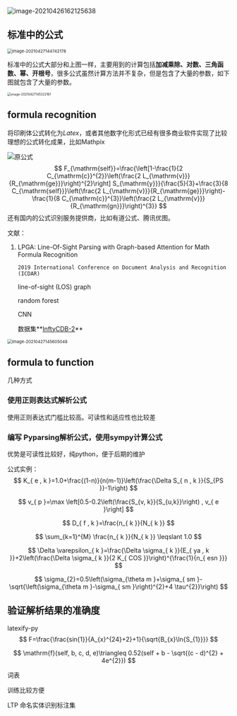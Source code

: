 ![image-20210426162125638](https://my-picbed.oss-cn-hangzhou.aliyuncs.com/img/20210426162135.png)

## 标准中的公式

<img src="https://my-picbed.oss-cn-hangzhou.aliyuncs.com/img/20210427144743.png" alt="image-20210427144742178" style="zoom:67%;" />

标准中的公式大部分和上图一样，主要用到的计算包括**加减乘除、对数、三角函数、幂、开根号**，很多公式虽然计算方法并不复杂，但是包含了大量的参数，如下图就包含了大量的参数。

<img src="https://my-picbed.oss-cn-hangzhou.aliyuncs.com/img/20210427145325.png" alt="image-20210427145322161" style="zoom: 50%;" />

## formula recognition

将印刷体公式转化为$Latex$，或者其他数字化形式已经有很多商业软件实现了比较理想的公式转化成果，比如Mathpix

![原公式](https://my-picbed.oss-cn-hangzhou.aliyuncs.com/img/20210427143953.png)
$$
F_{\mathrm{self}}=\frac{\left[1-\frac{1}{2 C_{\mathrm{c}}^{2}}\left(\frac{2 L_{\mathrm{v}}}{R_{\mathrm{ge}}}\right)^{2}\right] S_{\mathrm{y}}}{\frac{5}{3}+\frac{3}{8 C_{\mathrm{self}}}\left(\frac{2 L_{\mathrm{v}}}{R_{\mathrm{ge}}}\right)-\frac{1}{8 C_{\mathrm{c}}^{3}}\left(\frac{2 L_{\mathrm{v}}}{R_{\mathrm{gn}}}\right)^{3}}
$$
还有国内的公式识别服务提供商，比如有道公式、腾讯优图。

文献：

1. LPGA: Line-Of-Sight Parsing with Graph-based Attention for Math Formula Recognition

   `2019 International Conference on Document Analysis and Recognition (ICDAR)`

   line-of-sight (LOS) graph

   random forest

   CNN

   数据集**[InftyCDB-2](https://www.inftyproject.org/en/database.html)**

<img src="https://my-picbed.oss-cn-hangzhou.aliyuncs.com/img/20210427145607.png" alt="image-20210427145605048" style="zoom: 67%;" />

## formula to function

几种方式

### 使用正则表达式解析公式

使用正则表达式门槛比较高。可读性和适应性也比较差

### 编写 Pyparsing解析公式，使用sympy计算公式

优势是可读性比较好，纯python，便于后期的维护

公式实例：
$$
K_{ e , k }=1.0+\frac{(1-n)}{n(m-1)}\left(\frac{\Delta S_{ n , k }}{S_{PS }}-1\right)
$$

$$
v_{ p }=\max \left[0.5-0.2\left(\frac{S_{v, k}}{S_{u,k}}\right) , v_{ e }\right]
$$

$$
D_{ f , k }=\frac{n_{ k }}{N_{ k }}
$$

$$
\sum_{k=1}^{M} \frac{n_{ k }}{N_{ k }} \leqslant 1.0
$$

$$
\Delta \varepsilon_{ k }=\frac{\Delta \sigma_{ k }}{E_{ ya , k }}+2\left(\frac{\Delta \sigma_{ k }}{2 K_{ COS }}\right)^{\frac{1}{n_{ esn }}}
$$

$$
\sigma_{2}=0.5\left(\sigma_{\theta m }+\sigma_{ sm }-\sqrt{\left(\sigma_{\theta m }-\sigma_{ sm }\right)^{2}+4 \tau^{2}}\right)
$$

## 验证解析结果的准确度

latexify-py
$$
F=\frac{\frac{sin{1}}{A_{x}^{24}+2}+1}{\sqrt{B_{x}\ln{S_{1}}}}
$$

$$
\mathrm{f}(self, b, c, d, e)\triangleq 0.52(self + b - \sqrt{(c - d)^{2} + 4e^{2}})
$$

词表

训练比较方便

LTP 命名实体识别标注集